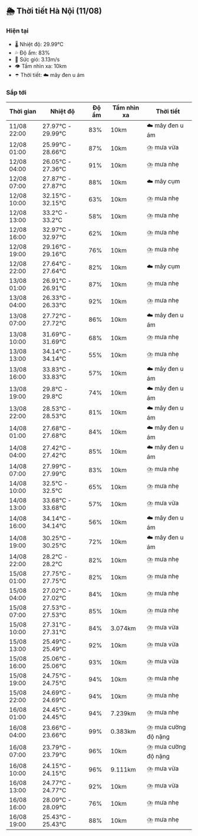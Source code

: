 ## 🌦️ Thời tiết Hà Nội (11/08)

### Hiện tại

- 🌡️ Nhiệt độ: 29.99℃
- 💦 Độ ẩm: 83%
- 💨 Sức gió: 3.13m/s
- 👁️ Tầm nhìn xa: 10km
- ☂️ Thời tiết: ☁️ mây đen u ám

### Sắp tới

| Thời gian | Nhiệt độ | Độ ẩm | Tầm nhìn xa | Thời tiết |
| --- | --- | --- | --- | --- |
| 11/08 22:00 | 27.97℃ - 29.99℃ | 83% | 10km | ☁️ mây đen u ám |
| 12/08 01:00 | 25.99℃ - 28.66℃ | 87% | 10km | ⛈️ mưa vừa |
| 12/08 04:00 | 26.05℃ - 27.36℃ | 91% | 10km | ⛈️ mưa nhẹ |
| 12/08 07:00 | 27.87℃ - 27.87℃ | 88% | 10km | ☁️ mây cụm |
| 12/08 10:00 | 32.15℃ - 32.15℃ | 63% | 10km | ⛈️ mưa nhẹ |
| 12/08 13:00 | 33.2℃ - 33.2℃ | 58% | 10km | ⛈️ mưa nhẹ |
| 12/08 16:00 | 32.97℃ - 32.97℃ | 62% | 10km | ⛈️ mưa nhẹ |
| 12/08 19:00 | 29.16℃ - 29.16℃ | 76% | 10km | ⛈️ mưa nhẹ |
| 12/08 22:00 | 27.64℃ - 27.64℃ | 82% | 10km | ☁️ mây cụm |
| 13/08 01:00 | 26.91℃ - 26.91℃ | 87% | 10km | ⛈️ mưa nhẹ |
| 13/08 04:00 | 26.33℃ - 26.33℃ | 92% | 10km | ⛈️ mưa nhẹ |
| 13/08 07:00 | 27.72℃ - 27.72℃ | 86% | 10km | ☁️ mây đen u ám |
| 13/08 10:00 | 31.69℃ - 31.69℃ | 68% | 10km | ⛈️ mưa nhẹ |
| 13/08 13:00 | 34.14℃ - 34.14℃ | 55% | 10km | ⛈️ mưa nhẹ |
| 13/08 16:00 | 33.83℃ - 33.83℃ | 57% | 10km | ☁️ mây đen u ám |
| 13/08 19:00 | 29.8℃ - 29.8℃ | 74% | 10km | ☁️ mây đen u ám |
| 13/08 22:00 | 28.53℃ - 28.53℃ | 81% | 10km | ☁️ mây đen u ám |
| 14/08 01:00 | 27.68℃ - 27.68℃ | 84% | 10km | ☁️ mây đen u ám |
| 14/08 04:00 | 27.42℃ - 27.42℃ | 85% | 10km | ☁️ mây đen u ám |
| 14/08 07:00 | 27.99℃ - 27.99℃ | 83% | 10km | ⛈️ mưa nhẹ |
| 14/08 10:00 | 32.5℃ - 32.5℃ | 65% | 10km | ⛈️ mưa nhẹ |
| 14/08 13:00 | 33.68℃ - 33.68℃ | 57% | 10km | ⛈️ mưa vừa |
| 14/08 16:00 | 34.14℃ - 34.14℃ | 56% | 10km | ☁️ mây đen u ám |
| 14/08 19:00 | 30.25℃ - 30.25℃ | 72% | 10km | ☁️ mây đen u ám |
| 14/08 22:00 | 28.2℃ - 28.2℃ | 82% | 10km | ⛈️ mưa nhẹ |
| 15/08 01:00 | 27.75℃ - 27.75℃ | 82% | 10km | ⛈️ mưa nhẹ |
| 15/08 04:00 | 27.02℃ - 27.02℃ | 84% | 10km | ⛈️ mưa nhẹ |
| 15/08 07:00 | 27.53℃ - 27.53℃ | 85% | 10km | ⛈️ mưa nhẹ |
| 15/08 10:00 | 27.31℃ - 27.31℃ | 84% | 3.074km | ⛈️ mưa vừa |
| 15/08 13:00 | 25.49℃ - 25.49℃ | 92% | 10km | ⛈️ mưa vừa |
| 15/08 16:00 | 25.06℃ - 25.06℃ | 93% | 10km | ⛈️ mưa vừa |
| 15/08 19:00 | 24.75℃ - 24.75℃ | 94% | 10km | ⛈️ mưa nhẹ |
| 15/08 22:00 | 24.69℃ - 24.69℃ | 94% | 10km | ⛈️ mưa nhẹ |
| 16/08 01:00 | 24.45℃ - 24.45℃ | 94% | 7.239km | ⛈️ mưa nhẹ |
| 16/08 04:00 | 23.66℃ - 23.66℃ | 99% | 0.383km | ⛈️ mưa cường độ nặng |
| 16/08 07:00 | 23.79℃ - 23.79℃ | 96% | 10km | ⛈️ mưa cường độ nặng |
| 16/08 10:00 | 24.15℃ - 24.15℃ | 96% | 9.111km | ⛈️ mưa vừa |
| 16/08 13:00 | 24.77℃ - 24.77℃ | 92% | 10km | ⛈️ mưa vừa |
| 16/08 16:00 | 28.09℃ - 28.09℃ | 76% | 10km | ⛈️ mưa nhẹ |
| 16/08 19:00 | 25.43℃ - 25.43℃ | 88% | 10km | ⛈️ mưa nhẹ |
